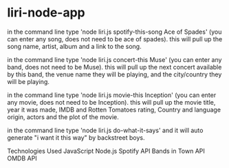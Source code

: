 # liri-node-app

in the command line type 'node liri.js spotify-this-song Ace of Spades' (you can enter any song, does not need to be ace of spades).
this will pull up the song name, artist, album and a link to the song.

in the command line type 'node liri.js concert-this Muse' (you can enter any band, does not need to be Muse).
this will pull up the next concert available by this band, the venue name they will be playing, and the city/country they will be playing.

in the command line type 'node liri.js movie-this Inception' (you can enter any movie, does not need to be Inception).
this will pull up the movie title, year it was made, IMDB and Rotten Tomatoes rating, Country and language origin, actors and the plot of the movie. 

in the command line type 'node liri.js do-what-it-says' and it will auto generate "i want it this way" by backstreet boys. 

Technologies Used
JavaScript
Node.js
Spotify API
Bands in Town API
OMDB API
